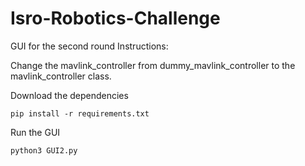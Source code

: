 # Isro-Robotics-Challenge
GUI for the second round
Instructions:

Change the mavlink_controller from dummy_mavlink_controller to the mavlink_controller class.

Download the dependencies

```
pip install -r requirements.txt
```

Run the GUI

```
python3 GUI2.py
```
